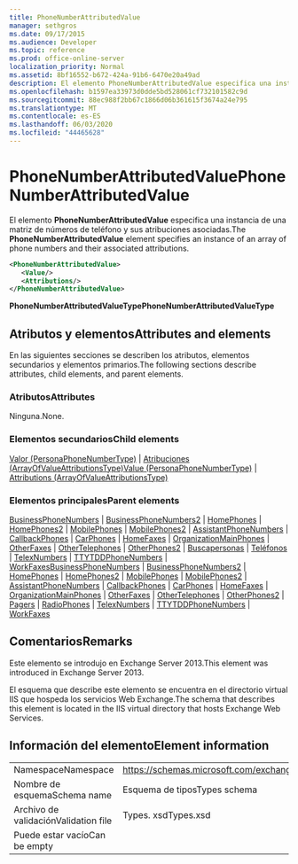 ```yaml
---
title: PhoneNumberAttributedValue
manager: sethgros
ms.date: 09/17/2015
ms.audience: Developer
ms.topic: reference
ms.prod: office-online-server
localization_priority: Normal
ms.assetid: 8bf16552-b672-424a-91b6-6470e20a49ad
description: El elemento PhoneNumberAttributedValue especifica una instancia de una matriz de números de teléfono y sus atribuciones asociadas.
ms.openlocfilehash: b1597ea33973d0dde5bd528061cf732101582c9d
ms.sourcegitcommit: 88ec988f2bb67c1866d06b361615f3674a24e795
ms.translationtype: MT
ms.contentlocale: es-ES
ms.lasthandoff: 06/03/2020
ms.locfileid: "44465628"
---
```

# <a name="phonenumberattributedvalue"></a><span data-ttu-id="63816-103">PhoneNumberAttributedValue</span><span class="sxs-lookup"><span data-stu-id="63816-103">PhoneNumberAttributedValue</span></span>

<span data-ttu-id="63816-104">El elemento **PhoneNumberAttributedValue** especifica una instancia de una matriz de números de teléfono y sus atribuciones asociadas.</span><span class="sxs-lookup"><span data-stu-id="63816-104">The **PhoneNumberAttributedValue** element specifies an instance of an array of phone numbers and their associated attributions.</span></span> 
  
```XML
<PhoneNumberAttributedValue>
   <Value/>
   <Attributions/>
</PhoneNumberAttributedValue>
```

 <span data-ttu-id="63816-105">**PhoneNumberAttributedValueType**</span><span class="sxs-lookup"><span data-stu-id="63816-105">**PhoneNumberAttributedValueType**</span></span>
## <a name="attributes-and-elements"></a><span data-ttu-id="63816-106">Atributos y elementos</span><span class="sxs-lookup"><span data-stu-id="63816-106">Attributes and elements</span></span>

<span data-ttu-id="63816-107">En las siguientes secciones se describen los atributos, elementos secundarios y elementos primarios.</span><span class="sxs-lookup"><span data-stu-id="63816-107">The following sections describe attributes, child elements, and parent elements.</span></span>
  
### <a name="attributes"></a><span data-ttu-id="63816-108">Atributos</span><span class="sxs-lookup"><span data-stu-id="63816-108">Attributes</span></span>

<span data-ttu-id="63816-109">Ninguna.</span><span class="sxs-lookup"><span data-stu-id="63816-109">None.</span></span>
  
### <a name="child-elements"></a><span data-ttu-id="63816-110">Elementos secundarios</span><span class="sxs-lookup"><span data-stu-id="63816-110">Child elements</span></span>

<span data-ttu-id="63816-111">[Valor (PersonaPhoneNumberType)](value-personaphonenumbertype.md)  |  [Atribuciones (ArrayOfValueAttributionsType)](attributions-arrayofvalueattributionstype.md)</span><span class="sxs-lookup"><span data-stu-id="63816-111">[Value (PersonaPhoneNumberType)](value-personaphonenumbertype.md) | [Attributions (ArrayOfValueAttributionsType)](attributions-arrayofvalueattributionstype.md)</span></span>
  
### <a name="parent-elements"></a><span data-ttu-id="63816-112">Elementos principales</span><span class="sxs-lookup"><span data-stu-id="63816-112">Parent elements</span></span>

<span data-ttu-id="63816-113">[BusinessPhoneNumbers](businessphonenumbers.md)  |  [BusinessPhoneNumbers2](businessphonenumbers2.md)  |  [HomePhones](homephones.md)  |  [HomePhones2](homephones2.md)  |  [MobilePhones](mobilephones.md)  |  [MobilePhones2](mobilephones2.md)  |  [AssistantPhoneNumbers](assistantphonenumbers.md)  |  [CallbackPhones](callbackphones.md)  |  [CarPhones](carphones.md)  |  [HomeFaxes](homefaxes.md)  |  [OrganizationMainPhones](organizationmainphones.md)  |  [OtherFaxes](otherfaxes.md)  |  [OtherTelephones](othertelephones.md)  |  [OtherPhones2](otherphones2.md)  |  [Buscapersonas](pagers.md)  |  [Teléfonos](radiophones.md)  |  [TelexNumbers](telexnumbers.md)  |  [TTYTDDPhoneNumbers](ttytddphonenumbers.md)  |  [WorkFaxes](workfaxes.md)</span><span class="sxs-lookup"><span data-stu-id="63816-113">[BusinessPhoneNumbers](businessphonenumbers.md) | [BusinessPhoneNumbers2](businessphonenumbers2.md) | [HomePhones](homephones.md) | [HomePhones2](homephones2.md) | [MobilePhones](mobilephones.md) | [MobilePhones2](mobilephones2.md) | [AssistantPhoneNumbers](assistantphonenumbers.md) | [CallbackPhones](callbackphones.md) | [CarPhones](carphones.md) | [HomeFaxes](homefaxes.md) | [OrganizationMainPhones](organizationmainphones.md) | [OtherFaxes](otherfaxes.md) | [OtherTelephones](othertelephones.md) | [OtherPhones2](otherphones2.md) | [Pagers](pagers.md) | [RadioPhones](radiophones.md) | [TelexNumbers](telexnumbers.md) | [TTYTDDPhoneNumbers](ttytddphonenumbers.md) | [WorkFaxes](workfaxes.md)</span></span>
  
## <a name="remarks"></a><span data-ttu-id="63816-114">Comentarios</span><span class="sxs-lookup"><span data-stu-id="63816-114">Remarks</span></span>

<span data-ttu-id="63816-115">Este elemento se introdujo en Exchange Server 2013.</span><span class="sxs-lookup"><span data-stu-id="63816-115">This element was introduced in Exchange Server 2013.</span></span>
  
<span data-ttu-id="63816-116">El esquema que describe este elemento se encuentra en el directorio virtual IIS que hospeda los servicios Web Exchange.</span><span class="sxs-lookup"><span data-stu-id="63816-116">The schema that describes this element is located in the IIS virtual directory that hosts Exchange Web Services.</span></span>
  
## <a name="element-information"></a><span data-ttu-id="63816-117">Información del elemento</span><span class="sxs-lookup"><span data-stu-id="63816-117">Element information</span></span>

|||
|:-----|:-----|
|<span data-ttu-id="63816-118">Namespace</span><span class="sxs-lookup"><span data-stu-id="63816-118">Namespace</span></span>  <br/> |https://schemas.microsoft.com/exchange/services/2006/types  <br/> |
|<span data-ttu-id="63816-119">Nombre de esquema</span><span class="sxs-lookup"><span data-stu-id="63816-119">Schema name</span></span>  <br/> |<span data-ttu-id="63816-120">Esquema de tipos</span><span class="sxs-lookup"><span data-stu-id="63816-120">Types schema</span></span>  <br/> |
|<span data-ttu-id="63816-121">Archivo de validación</span><span class="sxs-lookup"><span data-stu-id="63816-121">Validation file</span></span>  <br/> |<span data-ttu-id="63816-122">Types. xsd</span><span class="sxs-lookup"><span data-stu-id="63816-122">Types.xsd</span></span>  <br/> |
|<span data-ttu-id="63816-123">Puede estar vacío</span><span class="sxs-lookup"><span data-stu-id="63816-123">Can be empty</span></span>  <br/> ||
   

